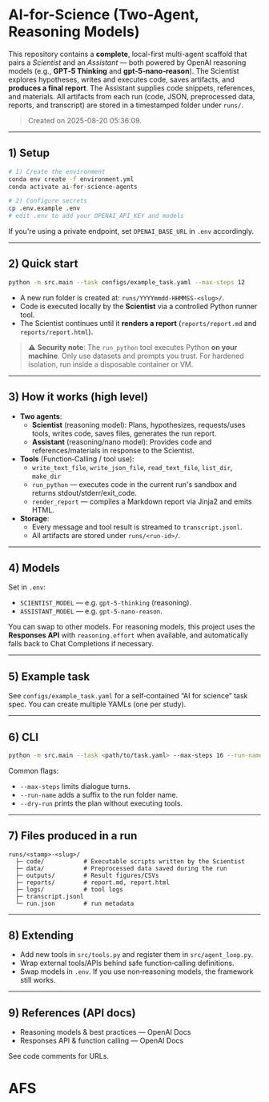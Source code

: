 # AI-for-Science (Two-Agent, Reasoning Models)

This repository contains a **complete**, local-first multi-agent scaffold that pairs a *Scientist* and an *Assistant* — both powered by OpenAI reasoning models (e.g., **GPT‑5 Thinking** and **gpt‑5‑nano‑reason**). The Scientist explores hypotheses, writes and executes code, saves artifacts, and **produces a final report**. The Assistant supplies code snippets, references, and materials. All artifacts from each run (code, JSON, preprocessed data, reports, and transcript) are stored in a timestamped folder under `runs/`.

> Created on 2025-08-20 05:36:09.

---

## 1) Setup

```bash
# 1) Create the environment
conda env create -f environment.yml
conda activate ai-for-science-agents

# 2) Configure secrets
cp .env.example .env
# edit .env to add your OPENAI_API_KEY and models
```

If you're using a private endpoint, set `OPENAI_BASE_URL` in `.env` accordingly.

---

## 2) Quick start

```bash
python -m src.main --task configs/example_task.yaml --max-steps 12
```

- A new run folder is created at: `runs/YYYYmmdd-HHMMSS-<slug>/`.
- Code is executed locally by the **Scientist** via a controlled Python runner tool.
- The Scientist continues until it **renders a report** (`reports/report.md` and `reports/report.html`).

> ⚠️ **Security note**: The `run_python` tool executes Python **on your machine**. Only use datasets and prompts you trust. For hardened isolation, run inside a disposable container or VM.

---

## 3) How it works (high level)

- **Two agents**:
  - **Scientist** (reasoning model): Plans, hypothesizes, requests/uses tools, writes code, saves files, generates the run report.
  - **Assistant** (reasoning/nano model): Provides code and references/materials in response to the Scientist.
- **Tools** (Function‑Calling / tool use):
  - `write_text_file`, `write_json_file`, `read_text_file`, `list_dir`, `make_dir`
  - `run_python` — executes code in the current run's sandbox and returns stdout/stderr/exit_code.
  - `render_report` — compiles a Markdown report via Jinja2 and emits HTML.
- **Storage**:
  - Every message and tool result is streamed to `transcript.jsonl`.
  - All artifacts are stored under `runs/<run-id>/`.

---

## 4) Models

Set in `.env`:
- `SCIENTIST_MODEL` — e.g. `gpt-5-thinking` (reasoning).
- `ASSISTANT_MODEL` — e.g. `gpt-5-nano-reason`.

You can swap to other models. For reasoning models, this project uses the **Responses API** with `reasoning.effort` when available, and automatically falls back to Chat Completions if necessary.

---

## 5) Example task

See `configs/example_task.yaml` for a self‑contained “AI for science” task spec. You can create multiple YAMLs (one per study).

---

## 6) CLI

```bash
python -m src.main --task <path/to/task.yaml> --max-steps 16 --run-name "my-trial"
```

Common flags:
- `--max-steps` limits dialogue turns.
- `--run-name` adds a suffix to the run folder name.
- `--dry-run` prints the plan without executing tools.

---

## 7) Files produced in a run

```
runs/<stamp>-<slug>/
  ├─ code/           # Executable scripts written by the Scientist
  ├─ data/           # Preprocessed data saved during the run
  ├─ outputs/        # Result figures/CSVs
  ├─ reports/        # report.md, report.html
  ├─ logs/           # tool logs
  ├─ transcript.jsonl
  └─ run.json        # run metadata
```

---

## 8) Extending

- Add new tools in `src/tools.py` and register them in `src/agent_loop.py`.
- Wrap external tools/APIs behind safe function‑calling definitions.
- Swap models in `.env`. If you use non‑reasoning models, the framework still works.

---

## 9) References (API docs)

- Reasoning models & best practices — OpenAI Docs
- Responses API & function calling — OpenAI Docs

See code comments for URLs.
# AFS
